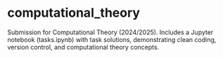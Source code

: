# computational_theory
Submission for Computational Theory (2024/2025). Includes a Jupyter notebook (tasks.ipynb) with task solutions, demonstrating clean coding, version control, and computational theory concepts.
